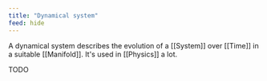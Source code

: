 ```yaml
---
title: "Dynamical system"
feed: hide
---
```


A dynamical system describes the evolution of a [[System]] over [[Time]] in a suitable [[Manifold]]. It's used in [[Physics]] a lot. 

TODO